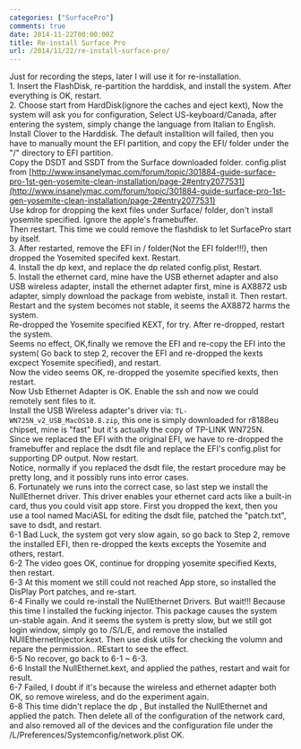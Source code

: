```yaml
---
categories: ["SurfacePro"]
comments: true
date: 2014-11-22T00:00:00Z
title: Re-install Surface Pro
url: /2014/11/22/re-install-surface-pro/
---
```


Just for recording the steps, later I will use it for re-installation.     
1\. Insert the FlashDisk, re-partition the harddisk, and install the system. After everything is OK, restart.    
2\. Choose start from HardDisk(ignore the caches and eject kext), Now the system will ask you for configuration, Select US-keyboard/Canada, after entering the system, simply change the language from Italian to English.    
Install Clover to the Harddisk. The default installtion will failed, then you have to manually mount the EFI partition, and copy the EFI/ folder under the "/" directory to EFI partition.   
Copy the DSDT and SSDT from the Surface downloaded folder. config.plist from [http://www.insanelymac.com/forum/topic/301884-guide-surface-pro-1st-gen-yosemite-clean-installation/page-2#entry2077531](http://www.insanelymac.com/forum/topic/301884-guide-surface-pro-1st-gen-yosemite-clean-installation/page-2#entry2077531)    
Use kdrop for dropping the kext files under Surface/ folder, don't install yosemite specified. Ignore the apple's framebuffer.      
 Then restart. This time we could remove the flashdisk to let SurfacePro start by itself.    
3\. After restarted, remove the EFI in / folder(Not the EFI folder!!!), then dropped the Yosemited specifed kext. Restart.    
4\. Install the dp kext, and replace the dp related config.plist, Restart.     
5\. Install the ethernet card, mine have the USB ethernet adapter and also USB wireless adapter, install the ethernet adapter first, mine is AX8872 usb adapter, simply download the package from webiste, install it. Then restart.         
Restart and the system becomes not stable, it seems the AX8872 harms the system.     
Re-dropped the Yosemite specified KEXT, for try. After re-dropped, restart the system.    
Seems no effect, OK,finally we remove the EFI and re-copy the EFI into the system( Go back to step 2, recover the EFI and re-dropped the kexts excpect Yosemite specified), and restart.      
Now the video seems OK, re-dropped the yosemite specified kexts, then restart.      
Now Usb Ethernet Adapter is OK. Enable the ssh and now we could remotely sent files to it.      
Install the USB Wireless adapter's driver via: `TL-WN725N_v2_USB_MacOS10.8.zip`, this one is simply downloaded for r8188eu chipset, mine is "fast" but it's actually the copy of TP-LINK WN725N.     
Since we replaced the EFI with the original EFI, we have to re-dropped the framebuffer and replace the dsdt file and replace the EFI's config.plist for supporting DP output. Now restart.     
Notice, normally if you replaced the dsdt file, the restart procedure may be pretty long, and it possibly runs into error cases.   
6\. Fortunately we runs into the correct case, so last step we install the NullEthernet driver.  This driver enables your ethernet card acts like a built-in card, thus you could visit app store.   First you dropped the kext, then you use a tool named MaciASL for editing the dsdt file, patched the "patch.txt", save to dsdt, and restart.      
6-1 Bad Luck, the system got very slow again, so go back to Step 2, remove the installed EFI, then re-dropped the kexts excepts the Yosemite and others, restart.     
6-2 The video goes OK, continue for dropping yosemite specified Kexts, then restart.    
6-3 At this moment we still could not reached App store, so installed the DisPlay Port  patches, and re-start.    
6-4 Finally we could re-install the NullEthernet Drivers.  But wait!!! Because this time I installed the fucking injector. This package causes the system un-stable again. And it seems the system is pretty slow, but we still got login window, simply go to /S/L/E, and remove the installed NUllEthernetInjector.kext. Then use disk utils for checking the volumn and repare the permission.. REstart to see the effect.    
6-5 No recover, go back to 6-1 ~ 6-3.    
6-6 Install the NullEthernet.kext, and applied the pathes, restart and wait for result.    
6-7 Failed, I doubt if it's because the wireless and ethernet adapter both OK, so remove wireless, and do the experiment again.     
6-8 This time didn't replace the dp , But installed the NullEthernet and applied the patch. Then delete all of the configuration of the network card, and also removed all of the devices and the configuration file under the /L/Preferences/Systemconfig/network.plist     OK.   
